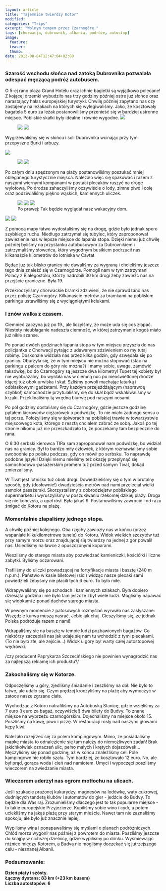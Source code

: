 ```yaml
---
layout: article
title: "Tajemnice twierdzy Kotor"
modified:
categories: "Trips"
excerpt: "Wolnym tempem przez Czarnogórę."
tags: [chorwacja, dubrownik, albania, podróże, autostop]
image:
  feature:
  teaser:
  thumb:
date: 2013-08-04T12:47:04+02:00
---
```


<div class="notice"><h3>Szarość wschodu słońca nad zatoką Dubrovnika pozwalała odespać męczącą podróż autobusem.</h3></div> 
O 5-ej rano plaża Grand Hotelu oraz ichnie bagietki są wyjątkowo polecane! Z kojącej drzemki wybudziło nas trzy godziny później ostre już słońce oraz narastający hałas europejskiej turystyki. Chwilę później zapytano nas czy zostajemy na leżakach na których się wylegiwaliśmy. Jako, że kosztowały bagatela 5 euro za leżak postanowiliśmy przenieść się w bardziej ustronne miejsce. Pobliskie skałki były idealne i równie wygodne.


<img src="http://nikodamn.github.io/images/albania/5i6/3.jpg">

<figure class="half">   
    <img src="http://nikodamn.github.io/images/albania/5i6/1.jpg">
    <img src="http://nikodamn.github.io/images/albania/5i6/2.jpg">
</figure>

Wygrzewaliśmy się w słońcu i soli Dubrovnika wcinając przy tym przepyszne Burki i arbuzy.

<img src="http://nikodamn.github.io/images/albania/5i6/4.jpg">

<figure class="half">   
    <img src="http://nikodamn.github.io/images/albania/5i6/5.jpg">
    <img src="http://nikodamn.github.io/images/albania/5i6/6.jpg">
</figure>

Po całym dniu spędzonym na plaży postanowiliśmy poszukać mniej obleganego turystycznie miejsca. Należało więc się spakować i razem z naszymi wiernymi kompanami w postaci plecaków ruszyć na drogę wylotową. Po drodze zahaczyliśmy oczywiście o lody, zimne piwo i colę oraz podziwialiśmy piękno wąskich, kamiennych uliczek.

<figure class="third">   
    <img src="http://nikodamn.github.io/images/albania/5i6/7.jpg">
    <img src="http://nikodamn.github.io/images/albania/5i6/8.jpg">
    <img src="http://nikodamn.github.io/images/albania/5i6/9.jpg">
    <figcaption>Po prawej: Tak będzie wyglądał nasz wakacyjny dom.</figcaption>
</figure>

<img src="http://nikodamn.github.io/images/albania/5i6/10.jpg">

<img src="http://nikodamn.github.io/images/albania/5i6/11.jpg">

Z pomocą mapy łatwo wydostaliśmy się na drogę, gdzie było jednak sporo szybkiego ruchu. Niedługo zatrzymał się tubylec, który zaproponował zawiezienie nas w lepsze miejsce do łapania stopa. Dzięki niemu już chwilę później byliśmy na przystanku autobusowym za Dubrovnikiem i zatrzymaliśmy słoweńca, który wygodnym busikiem podrzucił nas kilkanaście kilometrów do lotniska w Cavtat.



Będąc już tak blisko granicy nie dawaliśmy za wygraną i chcieliśmy jeszcze tego dnia znaleźć się w Czarnogórze. Pomogli nam w tym zatrzymani Polacy z Białegostoku, którzy nadrobili 30 km drogi żeby zawieźć nas na przejście graniczne. Była 19.

Przekroczyliśmy chorwackie bramki zdziwieni, że nie sprawdzano nas przez policję Czarnogóry. Kilkanaście metrów za bramkami na pobliskim parkingu ustawiliśmy się z wyciągniętymi kciukami.


<div class="notice"><h3>I znów walka z czasem.</h3></div> Ciemnieć zaczyna już po 19., ale liczylśmy, że może uda się coś złapać. Niestety nieubłaganie nadeszła ciemność, w której zatrzymanie kogoś miało już nikłe szanse.



Po ponad dwóch godzinach łapania stopa w tym miejscu przyszła do nas policjantka z Chorwacji pytając z udawanym zdziwieniem co my tutaj robimy. Doskonale widziała nas przez kilka godzin, gdy szwędała się po granicy. Oburzyła się, że w tym miejscu nie można stopować (stać na parkingu z palcem do góry nie można?) i mamy sobie, uwaga, zamówić taksówkę, bo do Czarnogóry są jeszcze dwa kilometry! Tupet tej kobiety był nie wyobrażalny, bo wysłała nas w ciemną noc po nieoświetlonej drodze idącej tuż obok urwiska i skał. Szliśmy powoli machając latarką i odblaskowymi gadżetami. Przy każdym przejeżdżającym (naprawdę szybko!) samochodzie przytulaliśmy się do skał bądź wskakiwaliśmy w krzaki. Przeklinaliśmy tą wrędną biurwę pod naszymi nosami.

Po pół godziny dostaliśmy się do Czarnogóry, gdzie jeszcze godzinę pytałem kierowców ciężarówek o podwózkę. To nie miało żadnego sensu o tej porze. Położyliśmy się w śpiworach na pobliskiej trawie w towarzystwie miejscowego kota, którego z resztą chciałem zabrać ze sobą. Jakoś po tej stronie nikomu już nie przeszkadzało to, że poczekamy tam bezpiecznie do rana.

O 6:30 serbski kierowca TIRa sam zaproponował nam podwózkę, bo widział nas na granicy. Był to bardzo miły człowiek, z którym rozmawialiśmy sobie swobodnie po polsku podczas, gdy on mówił po serbsku. To naprawdę podobne języki! Dzięki niemu mieliśmy też okazję przepłynąć się samochodowo-pasażerskim promem tuż przed samym Tivat, dokąd zmierzaliśmy.



W Tivat jest lotnisko tuż obok drogi. Dowiedzieliśmy się o tym w brutalny sposób, gdy (dosłownie!) dwadzieścia metrów nad nami przeleciał wielki samolot pasażerski. Skorzystaliśmy z dobrodziejstw pobliskiego supermarketu i wyruszyliśmy w poszukiwaniu rzekomej dzikiej plaży. Droga się nie kończyła, a upał rósł. Była jakaś 9. Postanowiliśmy zawrócić i od razu śmigać do Kotoru na plażę.


<div class="notice"><h3>Momentalnie złapaliśmy jednego stopa.</h3></div> A chwilę później kolejnego. Oba rzęchy zawiozły nas w końcu (przez wspaniałe kilkukilometrowe tunele) do Kotoru. Widok wielkich szczytów tuż przy samym morzu oraz znajdującej się twierdzy na jednej z gór powalił nas. Usiedliśmy na ławce z opuszczonymi koparami.



Weszliśmy do starego miasta aby pozwiedzać kamieniczki, kościółki i liczne zabytki. Byliśmy oczarowani.





Trafiliśmy do uliczki prowadzącej na fortyfikacje miasta i basztę (240 m n.p.m.). Państwo w kasie biletowej (sic!) widząc nasze plecaki sami powiedzieli żebyśmy nie płacili tych 6 euro. To było miłe.

Wdrapywaliśmy się po schodach i kamiennych szlakach. Była dopiero dziesiąta godzina i nie było tam jeszcze zbyt wiele ludzi. Mogliśmy napawać się widokami z ponad dachów starego miasta.



W pewnym momencie z patosowych rozmyślań wyrwało nas zasłyszane: Wszędzie kurwa muszą nasrać. Jebie jak chuj. Cieszyliśmy się, że jednak Polska podróżuje razem z nami!





Wdrapaliśmy się na basztę w tempie ludzi pozbawionych bagażów. Co niektórzy zaczepiali nas jak udaje się nam tu wchodzić z tymi plecakami. (To nie było złe, ale zejście...) Widok u góry był warty całej autostopowej wędrówki.


/czy producent Paprykarza Szczecińskiego nie powinien wynagrodzić nas za najlepszą reklamę ich produktu?/


<div class="notice"><h3>Zakochaliśmy się w Kotorze.</h3></div> Odpoczęliśmy u góry, zjedliśmy śniadanie i zeszliśmy na dół. Nie było to łatwe, ale udało się. Czym prędzej kroczyliśmy na plażę aby wymoczyć w zatoce nasze zgrzane ciała.

Wychodząc z Kotoru natrafiliśmy na Autobuską Stanicę, gdzie wzięliśmy za 7 euro (i euro za bagaż, oczywiście!) dwa bilety do Budvy. To znane miejsce na wybrzeżu czarnogórskim. Dojechaliśmy na miejsce około 15. Poszliśmy na kawę, piwo i pizzę. W restauracji rosły nad naszymi głowami kępy kiwi.

Należało rozejrzeć się za polem kampingowym. Mimo, że posiadaliśmy mapkę miasta to odnalezienie się tam należy do niemożliwych zadań! Brak jakichkolwiek oznaczeń ulic, pełno małych i krętych dojazdówek... Męczyliśmy się ponad godzinę, aż w końcu znaleźliśmy cel. Pole kampingowe nie robiło szału. Tym bardziej, że kosztowało 12 euro. No, ale był prąd, gorąca woda i cień nad namiotem. Umyci i wypoczęci poszliśmy wieczorem na zwiedzanie miasta.


<div class="notice"><h3>Wieczorem uderzył nas ogrom motłochu na ulicach.</h3></div> Jeśli szukacie prażonej kukurydzy, magnesów na lodówkę, waty cukrowej, dudniących tandetą klubów i automatów do gier - jedźcie do Budvy. To będzie dla Was raj. Zrozumieliśmy dlaczego jest to tak popularne miejsce - to takie europejskie Przyjezierze. Kupiliśmy sobie wino i cydr, a potem uciekliśmy na jakąś plażę przy starym mieście. Nawet tam nie zaznaliśmy spokoju, ale było już znacznie lepiej.


Wypiliśmy wina i ponapawaliśmy się myślami o planach podróżniczych. Chłód morza wygonił nas później z powrotem do miasta. Poszliśmy jeszcze do knajpy w cichszej dzielnicy, gdzie wypiliśmy po drinku. Wyśmiewając różnice między Kotorem, a Budvą nie mogliśmy doczekać się jutrzejszego celu - nieznanej Albanii.


<div class="notice"><h3>
Podsumowanie:
</h3></div>

<b>
Dzień piąty i szósty.<br>
Łączny dystans: 83 km (+23 km busem)<br>
Liczba autostopów: 6
</b>